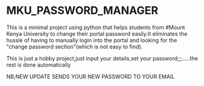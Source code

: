 # MKU_PASSWORD_MANAGER

This is a minimal project using python that helps students from #Mount Kenya University
to change their portal password easily.It eliminates the hussle of having to 
manually login into the portal and looking for the "change password section"(which
is not easy to find).

This is just a hobby project,just input your details,set your password;;;.....the rest is done automatically 

NB;NEW UPDATE SENDS YOUR NEW PASSWORD TO YOUR EMAIL
